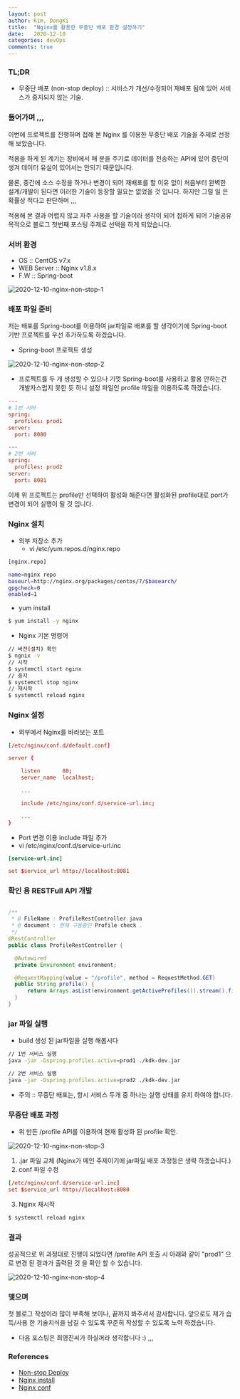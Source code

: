 ```yaml
---
layout: post
author: Kim, DongKi
title:  "Nginx를 활용한 무중단 배포 환경 설정하기"
date:   2020-12-10
categories: devOps
comments: true
---
```


### TL;DR

* 무중단 배포 (non-stop deploy) :: 서비스가 개선/수정되어 재배포 됨에 있어 서비스가 중지되지 않는 기술.

### 들어가며 ,,, 

이번에 프로젝트를 진행하며 접해 본 Nginx 를 이용한 무중단 배포 기술을 주제로 선정 해 보았습니다. 

적용을 하게 된 계기는 장비에서 매 분을 주기로 데이터를 전송하는 API에 있어 중단이 생겨 데이터 유실이 있어서는 안되기 때문입니다.

물론, 중간에 소스 수정을 하거나 변경이 되어 재배포를 할 이유 없이 처음부터 완벽한 설계/개발이 된다면 이러한 기술이 등장할 필요는 없었을 것 입니다.
하지만 그럴 일 은 확률상 적다고 판단하며 ,,,

적용해 본 결과 어렵지 않고 자주 사용을 할 기술이라 생각이 되어 접하게 되어 기술공유 목적으로 블로그 첫번째 포스팅 주제로 선택을 하게 되었습니다. 

### 서버 환경

* OS :: CentOS v7.x
* WEB Server :: Nginx v1.8.x
* F.W :: Spring-boot

![2020-12-10-nginx-non-stop-1](/assets/2020-12-10-nginx-non-stop-1.jpg)


### 배포 파일 준비

저는 배포를 Spring-boot를 이용하여 jar파일로 배포를 할 생각이기에 Spring-boot 기반 프로젝트를 우선 추가하도록 하겠습니다.

* Spring-boot 프로젝트 생성

![2020-12-10-nginx-non-stop-2](/assets/2020-12-10-nginx-non-stop-2.jpg)

* 프로젝트를 두 개 생성할 수 있으나 기껏 Spring-boot를 사용하고 활용 안하는건 개발자스럽지 못한 듯 하니 설정 파일인 profile 파일을 이용하도록 하겠습니다.

```conf
---
# 1번 서버
spring:
  profiles: prod1
server:
  port: 8080

---
# 2번 서버
spring:
  profiles: prod2
server:
  port: 8081
```
이제 위 프로젝트는 profile만 선택하여 활성화 해준다면 활성화된 profile대로 port가 변경이 되어 실행이 될 것 입니다.

### Nginx 설치

* 외부 저장소 추가
  * vi /etc/yum.repos.d/nginx.repo

```bash
[nginx.repo]

name=nginx repo
baseurl=http://nginx.org/packages/centos/7/$basearch/
gpgcheck=0
enabled=1
```

* yum install

```bash
$ yum install -y nginx
```

* Nginx 기본 명령어

```bash
// 버전(설치) 확인
$ ngnix -v
// 시작
$ systemctl start nginx
// 중지
$ systemctl stop nginx
// 재시작
$ systemctl reload nginx
```

### Nginx 설정

* 외부에서 Nginx를 바라보는 포트

```conf
[/etc/nginx/conf.d/default.conf]

server {

    listen       80;
    server_name  localhost;

    ... 

    include /etc/nginx/conf.d/service-url.inc;

    ...
}
```

* Port 변경 이용 include 파일 추가
 * vi /etc/nginx/conf.d/service-url.inc
```conf
[service-url.inc]

set $service_url http://localhost:8081
```

### 확인 용 RESTFull API 개발
```java

/**
 * @ FileName : ProfileRestController.java
 * @ document : 현재 구동중인 Profile check .
 */
@RestController
public class ProfileRestController {

  @Autowired
  private Environment environment;

  @RequestMapping(value = "/profile", method = RequestMethod.GET)
  public String profile() {
      return Arrays.asList(environment.getActiveProfiles()).stream().findFirst().orElse("");
  }
}

```


### jar 파일 실행

* build 생성 된 jar파일을 실행 해봅시다

```bash
// 1번 서비스 실행
java -jar -Dspring.profiles.active=prod1 ./kdk-dev.jar

// 2번 서비스 실행
java -jar -Dspring.profiles.active=prod2 ./kdk-dev.jar
```
* 주의 :: 무중단 배포는, 항시 서비스 두개 중 하나는 실행 상태를 유지 하여야 합니다.


### 무중단 배포 과정

* 위 만든 /profile API를 이용하여 현재 활성화 된 profile 확인.

![2020-12-10-nginx-non-stop-3](/assets/2020-12-10-nginx-non-stop-3.jpg)

1. .jar 파일 교체 (Nginx가 메인 주제이기에 jar파일 배포 과정등은 생략 하겠습니다.)
2. conf 파일 수정
```conf
[/etc/nginx/conf.d/service-url.inc]
set $service_url http://localhost:8080
```
3. Nginx 재시작
```bash
$ systemctl reload nginx
```

### 결과

성공적으로 위 과정대로 진행이 되었다면 /profile API 호출 시 아래와 같이 "prod1" 으로 변경 된 결과가 출력된 것 을 확인 할 수 있습니다.

![2020-12-10-nginx-non-stop-4](/assets/2020-12-10-nginx-non-stop-4.jpg)

### 맺으며

첫 블로그 작성이라 많이 부족해 보이나, 끝까지 봐주셔서 감사합니다.
앞으로도 제가 습득/사용 한 기술지식을 남길 수 있도록 꾸준히 작성할 수 있도록 노력 하겠습니다.

* 다음 포스팅은 최영진씨가 하실꺼라 생각합니다 :) ,,,


### References

* [Non-stop Deploy](https://perfectacle.github.io/2019/04/21/non-stop-deployment)
* [Nginx install](https://kscory.com/dev/nginx/install)
* [Nginx conf](https://opentutorials.org/module/384/4526)